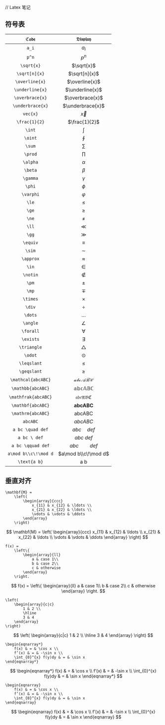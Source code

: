 // Latex 笔记

## 符号表

|$\mathfrak{Code}$|$\mathfrak{Display}$|
|:--:|:--:|
|`a_i`|$a_i$|
|`p^n`|$p^n$|
|`\sqrt{x}`|$\sqrt{x}$|
|`\sqrt[n]{x}`|$\sqrt[n]{x}$|
|`\overline{x}`|$\overline{x}$|
|`\underline{x}`|$\underline{x}$|
|`\overbrace{x}`|$\overbrace{x}$|
|`\underbrace{x}`|$\underbrace{x}$|
|`vec{x}`|$\vec{x}$|
|`\frac{1}{2}`|$\frac{1}{2}$|
|`\int`|$\int$|
|`\oint`|$\oint$|
|`\sum`|$\sum$|
|`\prod`|$\prod$|
|`\alpha`|$\alpha$|
|`\beta`|$\beta$|
|`\gamma`|$\gamma$|
|`\phi`|$\phi$|
|`\varphi`|$\varphi$|
|`\le`|$\le$|
|`\ge`|$\ge$|
|`\ne`|$\ne$|
|`\ll`|$\ll$|
|`\gg`|$\gg$|
|`\equiv`|$\equiv$|
|`\sim`|$\sim$|
|`\approx`|$\approx$|
|`\in`|$\in$|
|`\notin`|$\notin$|
|`\pm`|$\pm$|
|`\mp`|$\mp$|
|`\times`|$\times$|
|`\div`|$\div$|
|`\dots`|$\dots$|
|`\angle`|$\angle$|
|`\forall`|$\forall$|
|`\exists`|$\exists$|
|`\triangle`|$\triangle$|
|`\odot`|$\odot$|
|`\leqslant`|$\leqslant$|
|`\geqslant`|$\geqslant$|
|`\mathcal{abcABC}`|$\mathcal{abcABC}$|
|`\mathbb{abcABC}`|$\mathbb{abcABC}$|
|`\mathfrak{abcABC}`|$\mathfrak{abcABC}$|
|`\mathbf{abcABC}`|$\mathbf{abcABC}$|
|`\mathrm{abcABC}`|$\mathrm{abcABC}$|
|`abcABC`|$abcABC$|
|`a bc \quad def`|$a bc \quad def$|
|`a bc \ def`|$a bc \ def$|
|`a bc \qquad def`|$abc \qquad def$|
|`a\mod b\\c\!\mod d`|$a\mod b\\c\!\mod d$|
|`\text{a b}`|$\text{a b}$|

## 垂直对齐

```
\mathbf{M} =
    \left(
        \begin{array}{ccc}
            x_{11} & x_{12} & \ldots \\
            x_{21} & x_{22} & \ldots \\
            \vdots & \vdots & \ddots
        \end{array}
    \right)
```

$$
\mathbf{M} =
    \left(
        \begin{array}{ccc}
            x_{11} & x_{12} & \ldots \\
            x_{21} & x_{22} & \ldots \\
            \vdots & \vdots & \ddots
        \end{array}
    \right)
$$

```
f(x) =
    \left\{
        \begin{array}{ll}
            a & case 1\\
            b & case 2\\
            c & otherwise
        \end{array}
    \right.
```

$$
f(x) =
    \left\{
        \begin{array}{ll}
            a & case 1\\
            b & case 2\\
            c & otherwise
        \end{array}
    \right.
$$

```
\left(
    \begin{array}{c|c}
        1 & 2 \\
        \hline
        3 & 4
    \end{array}
\right)
```

$$
\left(
    \begin{array}{c|c}
        1 & 2 \\
        \hline
        3 & 4
    \end{array}
\right)
$$



```
\begin{eqnarray*}
    f(x) & = & \cos x \\
    f’(x) & = & -\sin x \\
    \int_{0}^{x} f(y)dy & = & \sin x
\end{eqnarray*}
```

$$
\begin{eqnarray*}
    f(x) & = & \cos x \\
    f’(x) & = & -\sin x \\
    \int_{0}^{x} f(y)dy & = & \sin x
\end{eqnarray*}
$$

```
\begin{eqnarray}
    f(x) & = & \cos x \\
    f’(x) & = & -\sin x \\
    \int_{0}^{x} f(y)dy & = & \sin x
\end{eqnarray}
```

$$
\begin{eqnarray}
    f(x) & = & \cos x \\
    f’(x) & = & -\sin x \\
    \int_{0}^{x} f(y)dy & = & \sin x
\end{eqnarray}
$$
